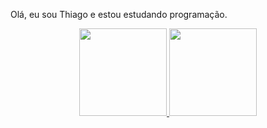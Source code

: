 Olá, eu sou Thiago e estou estudando programação.

<div align="center">
  <a href="https://github.com/ThiagoMathe">
  <img height="140em" src="https://github-readme-stats.vercel.app/api?username=ThiagoMathe&show_icons=true&theme=dracula&include_all_commits=true&count_private=true"/>
  <img height="140em" src="https://github-readme-stats.vercel.app/api/top-langs/?username=ThiagoMathe&layout=compact&langs_count=7&theme=dracula"/>
</div>
